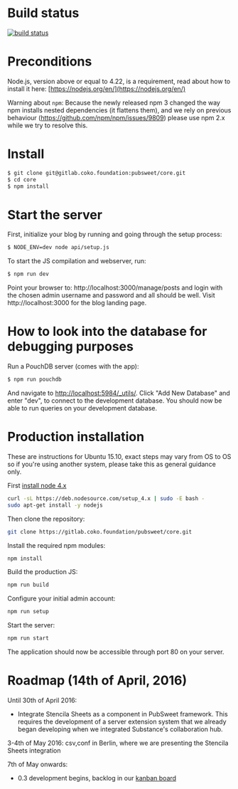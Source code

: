 # Build status

[![build status](https://gitlab.coko.foundation/ci/projects/1/status.png?ref=master)](https://gitlab.coko.foundation/ci/projects/1?ref=master)

# Preconditions

Node.js, version above or equal to 4.22, is a requirement, read about how to install it here: [https://nodejs.org/en/](https://nodejs.org/en/)

Warning about `npm`: Because the newly released npm 3 changed the way npm installs nested dependencies (it flattens them), and we rely on previous behaviour (https://github.com/npm/npm/issues/9809) please use npm 2.x while we try to resolve this.


# Install

```bash
$ git clone git@gitlab.coko.foundation:pubsweet/core.git
$ cd core
$ npm install
```

# Start the server

First, initialize your blog by running and going through the setup process:
```bash
$ NODE_ENV=dev node api/setup.js
```

To start the JS compilation and webserver, run:
```bash
$ npm run dev
```

Point your browser to: http://localhost:3000/manage/posts and login with the chosen admin username and password and all should be well. Visit http://localhost:3000 for the blog landing page.

# How to look into the database for debugging purposes

Run a PouchDB server (comes with the app):
```bash
$ npm run pouchdb
```

And navigate to [http://localhost:5984/_utils/](http://localhost:5984/_utils/). Click "Add New Database" and enter "dev", to connect to the development database. You should now be able to run queries on your development database.
 
# Production installation

These are instructions for Ubuntu 15.10, exact steps may vary from OS to OS so if you're using another system, please take this as general guidance only.

First [install node 4.x](https://github.com/nodesource/distributions#debinstall)

```bash
curl -sL https://deb.nodesource.com/setup_4.x | sudo -E bash -
sudo apt-get install -y nodejs
```

Then clone the repository:

```bash
git clone https://gitlab.coko.foundation/pubsweet/core.git
```

Install the required npm modules:

```bash
npm install
```

Build the production JS:

```bash
npm run build
```

Configure your initial admin account:

```bash
npm run setup
```

Start the server:

```bash
npm run start
```

The application should now be accessible through port 80 on your server.

# Roadmap (14th of April, 2016)

Until 30th of April 2016:

- Integrate Stencila Sheets as a component in PubSweet framework. This requires the development of a server extension system that we already began developing when we integrated Substance's collaboration hub.

3-4th of May 2016: csv,conf in Berlin, where we are presenting the Stencila Sheets integration

7th of May onwards:

- 0.3 development begins, backlog in our [kanban board](http://wekan.coko.foundation/b/fawY3QiLDhmY4Z9pf/pubsweet-core)

